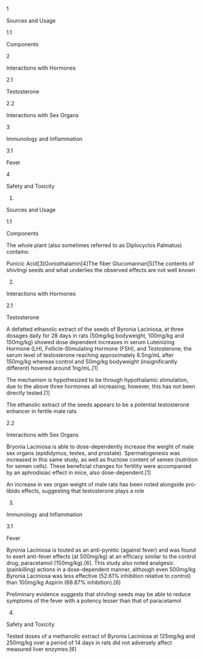 1

Sources and Usage

1.1

Components

2

Interactions with Hormones

2.1

Testosterone

2.2

Interactions with Sex Organs

3

Immunology and Inflammation

3.1

Fever

4

Safety and Toxicity

1.

Sources and Usage

1.1

Components

The whole plant (also sometimes referred to as Diplocyclos Palmatus) contains:

Punicic Acid[3]Goniothalamin[4]The fiber Glucomannan[5]The contents of shivlingi seeds and what underlies the observed effects are not well known

2.

Interactions with Hormones

2.1

Testosterone

A defatted ethanolic extract of the seeds of Byronia Laciniosa, at three dosages daily for 28 days in rats (50mg/kg bodyweight, 100mg/kg and 150mg/kg) showed dose dependent increases in serum Luteinizing Hormone (LH), Follicle-Stimulating Hormone (FSH), and Testosterone; the serum level of testosterone reaching approximately 6.5ng/mL after 150mg/kg whereas control and 50mg/kg bodyweight (insignificantly different) hovered around 1ng/mL.[1]

The mechanism is hypothesized to be through hypothalamic stimulation, due to the above three hormones all increasing; however, this has not been directly tested.[1]

The ethanolic extract of the seeds appears to be a potential testosterone enhancer in fertile male rats

2.2

Interactions with Sex Organs

Bryonia Laciniosa is able to dose-dependently increase the weight of male sex organs (epididymus, testes, and prostate). Spermatogenesis was increased in this same study, as well as fructose content of semen (nutrition for semen cells). These beneficial changes for fertility were accompanied by an aphrodisiac effect in mice, also dose-dependent.[1]

An increase in sex organ weight of male rats has been noted alongside pro-libido effects, suggesting that testosterone plays a role

3.

Immunology and Inflammation

3.1

Fever

Byronia Laciniosa is touted as an anti-pyretic (against fever) and was found to exert anti-fever effects (at 500mg/kg) at an efficacy similar to the control drug, paracetamol (150mg/kg).[6]. This study also noted analgesic (painkilling) actions in a dose-dependent manner, although even 500mg/kg Byronia Laciniosa was less effective (52.61% inhibition relative to control) than 100mg/kg Aspirin (68.87% inhibition).[6]

Preliminary evidence suggests that shivlingi seeds may be able to reduce symptoms of the fever with a potency lesser than that of paracetamol

4.

Safety and Toxicity

Tested doses of a methanolic extract of Byronia Laciniosa at 125mg/kg and 250mg/kg over a period of 14 days in rats did not adversely affect measured liver enzymes.[6]

